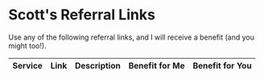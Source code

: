 # Scott's Referral Links

Use any of the following referral links, and I will receive a benefit (and you might too!).

| Service | Link | Description | Benefit for Me | Benefit for You |
|---------|------|-------------|----------------|-----------------|
